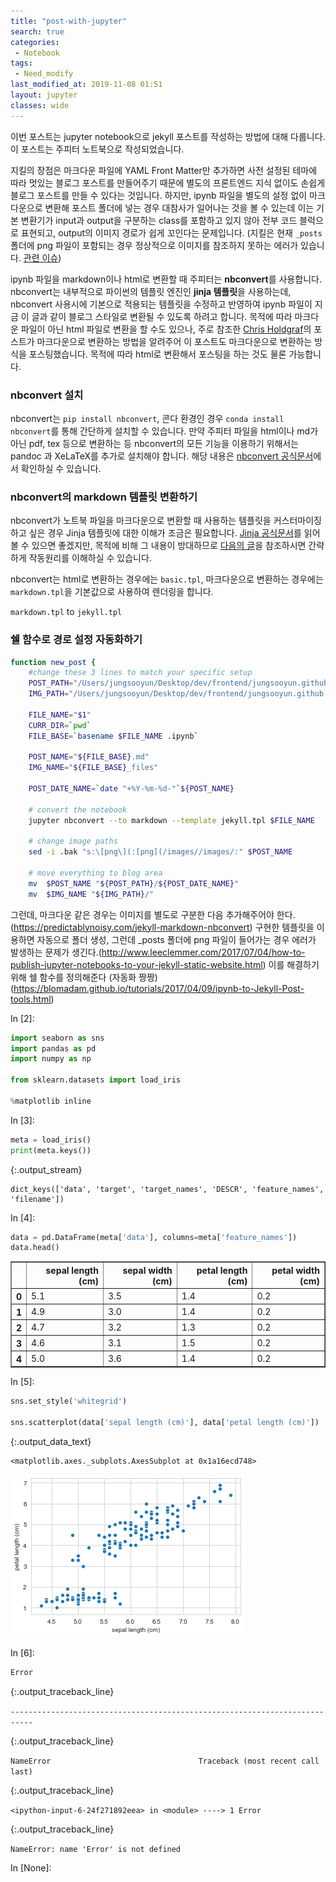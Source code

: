 ```yaml
---
title: "post-with-jupyter"
search: true
categories:
 - Notebook
tags:
 - Need_modify
last_modified_at: 2019-11-08 01:51
layout: jupyter
classes: wide
---
```

이번 포스트는 jupyter notebook으로 jekyll 포스트를 작성하는 방법에 대해 다룹니다. 이 포스트는 주피터 노트북으로 작성되었습니다.

지킬의 장점은 마크다운 파일에 YAML Front Matter만 추가하면 사전 설정된 테마에 따라 멋있는 블로그 포스트를 만들어주기 때문에 별도의 프론트엔드 지식 없이도 손쉽게 블로그 포스트를 만들 수 있다는 것입니다. 하지만, ipynb 파일을 별도의 설정 없이 마크다운으로 변환해 포스트 폴더에 넣는 경우 대참사가 일어나는 것을 볼 수 있는데 이는 기본 변환기가 input과 output을 구분하는 class를 포함하고 있지 않아 전부 코드 블럭으로 표현되고, output의 이미지 경로가 쉽게 꼬인다는 문제입니다. (지킬은 현재 `_posts` 폴더에 png 파일이 포함되는 경우 정상적으로 이미지를 참조하지 못하는 에러가 있습니다. [관련 이슈](https://github.com/jekyll/jekyll/issues/5181))

ipynb 파일을 markdown이나 html로 변환할 때  주피터는 **nbconvert**를 사용합니다. nbconvert는 내부적으로 파이썬의 템플릿 엔진인 **jinja 템플릿**을 사용하는데, nbconvert 사용시에 기본으로 적용되는 템플릿을 수정하고 반영하여 ipynb 파일이 지금 이 글과 같이 블로그 스타일로 변환될 수 있도록 하려고 합니다. 목적에 따라 마크다운 파일이 아닌 html 파일로 변환을 할 수도 있으나, 주로 참조한 [Chris Holdgraf](https://github.com/choldgraf)의 포스트가 마크다운으로 변환하는 방법을 알려주어 이 포스트도 마크다운으로 변환하는 방식을 포스팅했습니다. 목적에 따라 html로 변환해서 포스팅을 하는 것도 물론 가능합니다.

### nbconvert 설치

nbconvert는 `pip install nbconvert`, 콘다 환경인 경우 `conda install nbconvert`를 통해 간단하게 설치할 수 있습니다. 만약 주피터 파일을 html이나 md가 아닌 pdf, tex 등으로 변환하는 등 nbconvert의 모든 기능을 이용하기 위해서는  pandoc 과 XeLaTeX를 추가로 설치해야 합니다. 해당 내용은 [nbconvert 공식문서](https://nbconvert.readthedocs.io/en/latest/install.html)에서 확인하실 수 있습니다.

### nbconvert의 markdown 템플릿 변환하기

nbconvert가 노트북 파일을 마크다운으로 변환할 때 사용하는 템플릿을 커스터마이징하고 싶은 경우 Jinja 템플릿에 대한 이해가 조금은 필요합니다. [Jinja 공식문서](https://jinja.palletsprojects.com/en/2.10.x/templates/)를 읽어볼 수 있으면 좋겠지만, 목적에 비해 그 내용이 방대하므로 [다음의 글](https://www.datacamp.com/community/tutorials/jinja2-custom-export-templates-jupyter)을 참조하시면 간략하게 작동원리를 이해하실 수 있습니다.

nbconvert는 html로 변환하는 경우에는 `basic.tpl`, 마크다운으로 변환하는 경우에는 `markdown.tpl`을 기본값으로 사용하여 렌더링을 합니다. 

`markdown.tpl` to `jekyll.tpl`

### 쉘 함수로 경로 설정 자동화하기

```sh
function new_post {
    #change these 3 lines to match your specific setup
    POST_PATH="/Users/jungsooyun/Desktop/dev/frontend/jungsooyun.github.io/_posts"
    IMG_PATH="/Users/jungsooyun/Desktop/dev/frontend/jungsooyun.github.io/images"

    FILE_NAME="$1"
    CURR_DIR=`pwd`
    FILE_BASE=`basename $FILE_NAME .ipynb`

    POST_NAME="${FILE_BASE}.md"
    IMG_NAME="${FILE_BASE}_files"

    POST_DATE_NAME=`date "+%Y-%m-%d-"`${POST_NAME}

    # convert the notebook
    jupyter nbconvert --to markdown --template jekyll.tpl $FILE_NAME

    # change image paths
    sed -i .bak "s:\[png\](:[png](/images//images/:" $POST_NAME

    # move everything to blog area
    mv  $POST_NAME "${POST_PATH}/${POST_DATE_NAME}"
    mv  $IMG_NAME "${IMG_PATH}/"
```

그런데, 마크다운 같은 경우는 이미지를 별도로 구분한 다음 추가해주어야 한다.(https://predictablynoisy.com/jekyll-markdown-nbconvert) 구현한 템플릿을 이용하면 자동으로 폴더 생성, 그런데 _posts 폴더에 png 파일이 들어가는 경우 에러가 발생하는 문제가 생긴다.(http://www.leeclemmer.com/2017/07/04/how-to-publish-jupyter-notebooks-to-your-jekyll-static-website.html) 이를 해결하기 위해 쉘 함수를 정의해준다 (자동화 짱짱)(https://blomadam.github.io/tutorials/2017/04/09/ipynb-to-Jekyll-Post-tools.html)

<div class="prompt input_prompt">
In&nbsp;[2]:
</div>

<div class="input_area" markdown="1">

```python
import seaborn as sns
import pandas as pd
import numpy as np

from sklearn.datasets import load_iris

%matplotlib inline
```

</div>

<div class="prompt input_prompt">
In&nbsp;[3]:
</div>

<div class="input_area" markdown="1">

```python
meta = load_iris()
print(meta.keys())
```

</div>

{:.output_stream}

```
dict_keys(['data', 'target', 'target_names', 'DESCR', 'feature_names', 'filename'])

```

<div class="prompt input_prompt">
In&nbsp;[4]:
</div>

<div class="input_area" markdown="1">

```python
data = pd.DataFrame(meta['data'], columns=meta['feature_names'])
data.head()
```

</div>




<div markdown="0">
<div>
<style scoped>
    .dataframe tbody tr th:only-of-type {
        vertical-align: middle;
    }

    .dataframe tbody tr th {
        vertical-align: top;
    }

    .dataframe thead th {
        text-align: right;
    }
</style>
<table border="1" class="dataframe">
  <thead>
    <tr style="text-align: right;">
      <th></th>
      <th>sepal length (cm)</th>
      <th>sepal width (cm)</th>
      <th>petal length (cm)</th>
      <th>petal width (cm)</th>
    </tr>
  </thead>
  <tbody>
    <tr>
      <th>0</th>
      <td>5.1</td>
      <td>3.5</td>
      <td>1.4</td>
      <td>0.2</td>
    </tr>
    <tr>
      <th>1</th>
      <td>4.9</td>
      <td>3.0</td>
      <td>1.4</td>
      <td>0.2</td>
    </tr>
    <tr>
      <th>2</th>
      <td>4.7</td>
      <td>3.2</td>
      <td>1.3</td>
      <td>0.2</td>
    </tr>
    <tr>
      <th>3</th>
      <td>4.6</td>
      <td>3.1</td>
      <td>1.5</td>
      <td>0.2</td>
    </tr>
    <tr>
      <th>4</th>
      <td>5.0</td>
      <td>3.6</td>
      <td>1.4</td>
      <td>0.2</td>
    </tr>
  </tbody>
</table>
</div>
</div>



<div class="prompt input_prompt">
In&nbsp;[5]:
</div>

<div class="input_area" markdown="1">

```python
sns.set_style('whitegrid')

sns.scatterplot(data['sepal length (cm)'], data['petal length (cm)'])
```

</div>




{:.output_data_text}

```
<matplotlib.axes._subplots.AxesSubplot at 0x1a16ecd748>
```




![png](/images/post-with-jupyter_files/post-with-jupyter_4_1.png)


<div class="prompt input_prompt">
In&nbsp;[6]:
</div>

<div class="input_area" markdown="1">

```python
Error
```

</div>


{:.output_traceback_line}

`---------------------------------------------------------------------------`


{:.output_traceback_line}

`NameError                                 Traceback (most recent call last)`


{:.output_traceback_line}

`<ipython-input-6-24f271892eea> in <module>
----> 1 Error
`


{:.output_traceback_line}

`NameError: name 'Error' is not defined`



<div class="prompt input_prompt">
In&nbsp;[None]:
</div>

<div class="input_area" markdown="1">

```python

```

</div>
